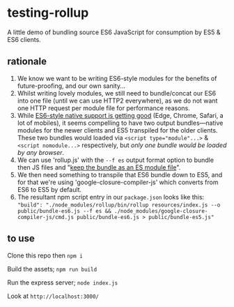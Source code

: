# testing-rollup
A little demo of bundling source ES6 JavaScript for consumption by ES5 &amp; ES6 clients.

## rationale 

1.  We know we want to be writing ES6-style modules for the benefits of future-proofing, and our own sanity...
2.  Whilst writing lovely modules, we still need to bundle/concat our ES6 into one file (until we can use HTTP2 everywhere), as we do not want one HTTP request per module file for performance reasons.
3.  While [ES6-style native support is getting good](https://caniuse.com/#feat=es6-module) (Edge, Chrome, Safari, a lot of mobiles), it seems compelling to have two output bundles—native modules for the newer clients and ES5 transpiled for the older clients. These two bundles would loaded via `<script type="module"...>` & `<script nomodule...>` respectively, but _only one bundle would be loaded by any browser_.
4.  We can use 'rollup.js' with the `--f es` output format option to bundle then JS files and "[keep the bundle as an ES module file](https://rollupjs.org/#file-o-output-file-)".
5.  We then need something to transpile that ES6 bundle down to ES5, and for that we're using 'google-closure-compiler-js' which converts from ES6 to ES5 by default.
6.  The resultant npm script entry in our `package.json` looks like this: `"build": "./node_modules/rollup/bin/rollup resources/index.js --o public/bundle-es6.js --f es && ./node_modules/google-closure-compiler-js/cmd.js public/bundle-es6.js > public/bundle-es5.js"`

## to use

Clone this repo then `npm i`

Build the assets; `npm run build`

Run the express server; `node index.js`

Look at `http://localhost:3000/`